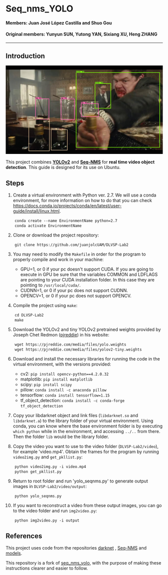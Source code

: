 # Seq_nms_YOLO

#### Members: Juan José López Castilla and Shuo Gou
#### Original members: Yunyun SUN, Yutong YAN, Sixiang XU, Heng ZHANG

---

## Introduction

![](img/index.jpg) 

This project combines [**YOLOv2**](https://arxiv.org/abs/1506.02640) and [**Seq-NMS**](https://arxiv.org/abs/1602.08465) for **real time video object detection**.
This guide is designed for its use on Ubuntu.

## Steps

1. Create a virtual environment with Python ver. 2.7. We will use a conda environment, for more information on how to do that you can check https://docs.conda.io/projects/conda/en/latest/user-guide/install/linux.html.
```
    conda create --name EnvironmentName python=2.7
    conda activate EnvironmentName
```

2. Clone or download the project repository:
```
    git clone https://github.com/juanjolcUAM/DLVSP-Lab2
```

3. You may need to modify the `Makefile` in order for the program to properly compile and work in your machine:
    - GPU=1, or 0 if your pc doesn't support CUDA. If you are going to execute in GPU be sure that the variables COMMON and LDFLAGS are pointing to your CUDA installation folder. In this case they are pointing to `/usr/local/cuda/`.
    - CUDNN=1, or 0 if your pc does not support CUDNN.
    - OPENCV=1, or 0 if your pc does not support OPENCV.

4. Compile the project using `make`:
```
    cd DLVSP-Lab2
    make
```

5. Download the YOLOv2 and tiny YOLOv2 pretrained weights provided by Joseph Chet Redmon ([pjreddie](https://pjreddie.com)) in his website:
```
    wget https://pjreddie.com/media/files/yolo.weights
    wget https://pjreddie.com/media/files/yolov2-tiny.weights
```

6. Download and install the necessary libraries for running the code in the virtual environment, with the versions provided:
    - cv2: `pip install opencv-python==4.2.0.32`
    - matplotlib: `pip install matplotlib`
    - scipy: `pip install scipy`
    - pillow: `conda install -c anaconda pillow`
    - tensorflow: `conda install tensorflow=1.15`
    - tf_object_detection: `conda install -c conda-forge tf_object_detection`

7. Copy your libdarknet object and link files (`libdarknet.so` and `libdarknet.a`) to the library folder of your virtual environment. Using conda, you can know where the base environment folder is by executing `which python` while in the environment, and accessing `../..` from there. Then the folder `lib` would be the library folder.

8. Copy the video you want to use to the video folder (`DLVSP-Lab2/video`), for example 'video.mp4'. Obtain the frames for the program by running `video2img.py` and `get_pkllist.py`:
```
    python video2img.py -i video.mp4
    python get_pkllist.py
```
9. Return to root folder and run 'yolo_seqnms.py' to generate output images in `DLVSP-Lab2/video/output`:
```
    python yolo_seqnms.py
```
10. If you want to reconstruct a video from these output images, you can go to the video folder and run `img2video.py`:
```
    python img2video.py -i output
```

## References

This project uses code from the repositories [darknet](https://github.com/pjreddie/darknet) , [Seq-NMS](https://github.com/lrghust/Seq-NMS) and  [models](https://github.com/tensorflow/models).

This repository is a fork of [seq_nms_yolo](https://github.com/melodiepupu/seq_nms_yolo), with the purpose of making these instructions clearer and easier to follow.